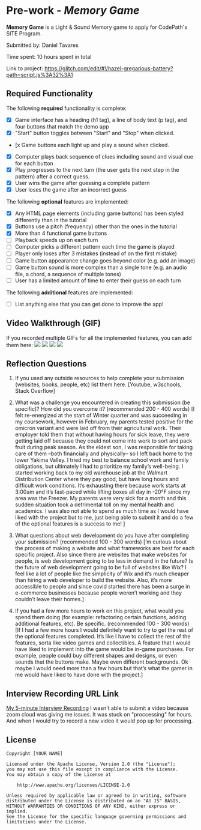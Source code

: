 # Pre-work - *Memory Game*

**Memory Game** is a Light & Sound Memory game to apply for CodePath's SITE Program. 

Submitted by: Daniel Tavares

Time spent: 10 hours spent in total

Link to project: https://glitch.com/edit/#!/hazel-gregarious-battery?path=script.js%3A32%3A1

## Required Functionality

The following **required** functionality is complete:

* [x] Game interface has a heading (h1 tag), a line of body text (p tag), and four buttons that match the demo app
* [x] "Start" button toggles between "Start" and "Stop" when clicked. 
* [x Game buttons each light up and play a sound when clicked. 
* [x] Computer plays back sequence of clues including sound and visual cue for each button
* [x] Play progresses to the next turn (the user gets the next step in the pattern) after a correct guess. 
* [x] User wins the game after guessing a complete pattern
* [x] User loses the game after an incorrect guess

The following **optional** features are implemented:

* [x] Any HTML page elements (including game buttons) has been styled differently than in the tutorial
* [x] Buttons use a pitch (frequency) other than the ones in the tutorial
* [x] More than 4 functional game buttons
* [ ] Playback speeds up on each turn
* [ ] Computer picks a different pattern each time the game is played
* [ ] Player only loses after 3 mistakes (instead of on the first mistake)
* [ ] Game button appearance change goes beyond color (e.g. add an image)
* [ ] Game button sound is more complex than a single tone (e.g. an audio file, a chord, a sequence of multiple tones)
* [ ] User has a limited amount of time to enter their guess on each turn

The following **additional** features are implemented:

- [ ] List anything else that you can get done to improve the app!

## Video Walkthrough (GIF)

If you recorded multiple GIFs for all the implemented features, you can add them here:
![](https://i.imgur.com/rwXy9MW.gif)
![](https://i.imgur.com/3JlSYYw.gif)
![](https://i.imgur.com/49vBqKg.gif)
![](gif4-link-here)

## Reflection Questions
1. If you used any outside resources to help complete your submission (websites, books, people, etc) list them here. 
[Youtube, w3schools, Stack Overflow]

2. What was a challenge you encountered in creating this submission (be specific)? How did you overcome it? (recommended 200 - 400 words) 
[I felt re-energized at the start of Winter quarter and was succeeding in my coursework, however in February, my parents tested positive for the omicron variant and were laid off from their agricultural work. Their employer told them that without having hours for sick leave, they were getting laid off because they could not come into work to sort and pack fruit during peak season. As the eldest son, I was responsible for taking care of them –both financially and physically– so I left back home to the lower Yakima Valley. I tried my best to balance school work and family obligations, but ultimately I had to prioritize my family’s well-being. I started working back to my old warehouse job at the Walmart Distribution Center where they pay good, but have long hours and difficult work conditions. It’s exhausting there because work starts at 3:00am and it’s fast-paced while lifting boxes all day in -20°F since my area was the Freezer. My parents were very sick for a month and this sudden situation took a detrimental toll on my mental health and academics. I was also not able to spend as much time as I would have liked with the project but to me, just being able to submit it and do a few of the optional features is a success to me!
]

3. What questions about web development do you have after completing your submission? (recommended 100 - 300 words) 
[’m curious about the process of making a website and what frameworks are best for each specific project. Also since there are websites that make websites for people, is web development going to be less in demand in the future? Is the future of web development going to be full of websites like Wix? I feel like a lot of people like the simplicity of Wix and it’s much cheaper than hiring a web developer to build the website. Also, it’s more accessible to people and since covid started there has been a surge in e-commerce businesses because people weren’t working and they couldn’t leave their homes.]

4. If you had a few more hours to work on this project, what would you spend them doing (for example: refactoring certain functions, adding additional features, etc). Be specific. (recommended 100 - 300 words) 
[If I had a few more hours I would definitely want to try to get the rest of the optional features completed. It’s like I have to collect the rest of the features, sorta like video games and collectibles. A feature that I would have liked to implement into the game would be in-game purchases. For example, people could buy different shapes and designs, or even sounds that the buttons make. Maybe even different backgrounds. Ok maybe I would need more than a few hours but that’s what the gamer in me would have liked to have done with the project.]



## Interview Recording URL Link

[My 5-minute Interview Recording](https://washington.zoom.us/rec/share/f1R03acGAeJzhs9s6Re6LsWTLVRt6uljoKKtAb3jGAF9v7A1GpSln1OJr7wSjoV8.dl1xB_rM5CcqbLU_?startTime=1648880746000) I wasn't able to submit a video because zoom cloud was giving me issues. It was stuck on "proccessing" for hours. And when I would try to record a new video it would pop up for processing.


## License

    Copyright [YOUR NAME]

    Licensed under the Apache License, Version 2.0 (the "License");
    you may not use this file except in compliance with the License.
    You may obtain a copy of the License at

        http://www.apache.org/licenses/LICENSE-2.0

    Unless required by applicable law or agreed to in writing, software
    distributed under the License is distributed on an "AS IS" BASIS,
    WITHOUT WARRANTIES OR CONDITIONS OF ANY KIND, either express or implied.
    See the License for the specific language governing permissions and
    limitations under the License.
